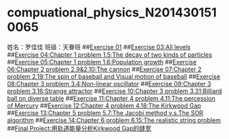 # compuational_physics_N2014301510065
姓名：罗佳佳    班级：天眷班
##[Exercise 01](https://www.zybuluo.com/74849b/note/495685)
##[Exercise 03:All levels](https://www.zybuluo.com/74849b/note/495685)
##[Exercise 04:Chapter 1 problem 1.5:The decay of two kinds of particles](https://www.zybuluo.com/74849b/note/495685)
##[Exercise 05:Chapter 1 problem 1.6:Population growth](https://www.zybuluo.com/74849b/note/495685)
##[Exercise 06:Chapter 2 problem 2.9&2.10:The cannon](https://www.zybuluo.com/74849b/note/497801)
##[Exercise 07:Chapter 2 problem 2.19:The spin of baseball and Visual motion of baseball](https://www.zybuluo.com/74849b/note/497801)
##[Exercise 08:Chapter 3 problem 3.4:Non-linear oscillator](https://www.zybuluo.com/74849b/note/497801)
##[Exercise 09:Chapter 3 problem 3.16:Strange attractor](https://www.zybuluo.com/74849b/note/497801)
##[Exercise 10:Chapter 3 problem 3.31:Billiard ball on diverse table](https://www.zybuluo.com/74849b/note/497801)
##[Exercise 11:Chapter 4 problem 4.11:The percession of Mercury](https://www.zybuluo.com/74849b/note/497801)
##[Exercise 12:Chapter 4 problem 4.18:The Kirkwood Gap](https://www.zybuluo.com/74849b/note/497801)
##[Exercise 13:Chapter 5 problem 5.7:The Jacobi method v.s.The SOR algorithm](https://www.zybuluo.com/74849b/note/497801)
##[Exercise 14:Chapter 6 problem 6.15:The realistic string problem](https://www.zybuluo.com/74849b/note/497801)
##[Final Project:用轨道能量分析Kirkwood Gap的缝宽](https://www.zybuluo.com/74849b/note/497801)
